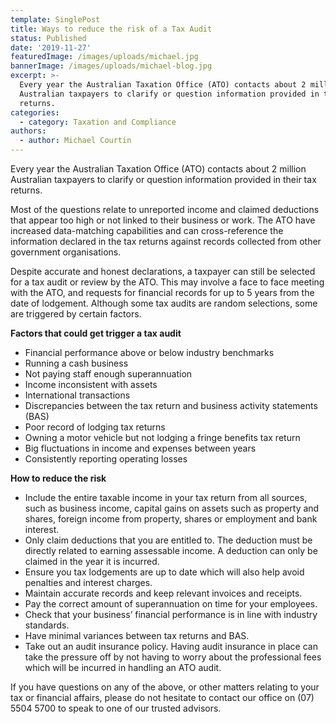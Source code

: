 ```yaml
---
template: SinglePost
title: Ways to reduce the risk of a Tax Audit
status: Published
date: '2019-11-27'
featuredImage: /images/uploads/michael.jpg
bannerImage: /images/uploads/michael-blog.jpg
excerpt: >-
  Every year the Australian Taxation Office (ATO) contacts about 2 million
  Australian taxpayers to clarify or question information provided in their tax
  returns. 
categories:
  - category: Taxation and Compliance
authors:
  - author: Michael Courtin
---
```

Every year the Australian Taxation Office (ATO) contacts about 2 million Australian taxpayers to clarify or question information provided in their tax returns. 

Most of the questions relate to unreported income and claimed deductions that appear too high or not linked to their business or work. The ATO have increased data-matching capabilities and can cross-reference the information declared in the tax returns against records collected from other government organisations.

Despite accurate and honest declarations, a taxpayer can still be selected for a tax audit or review by the ATO. This may involve a face to face meeting with the ATO, and requests for financial records for up to 5 years from the date of lodgement. Although some tax audits are random selections, some are triggered by certain factors.

**Factors that could get trigger a tax audit**

* Financial performance above or below industry benchmarks
* Running a cash business
* Not paying staff enough superannuation
* Income inconsistent with assets
* International transactions
* Discrepancies between the tax return and business activity statements (BAS)
* Poor record of lodging tax returns
* Owning a motor vehicle but not lodging a fringe benefits tax return
* Big fluctuations in income and expenses between years
* Consistently reporting operating losses

**How to reduce the risk** 

* Include the entire taxable income in your tax return from all sources, such as business income, capital gains on assets such as property and shares, foreign income from property, shares or employment and bank interest.
* Only claim deductions that you are entitled to. The deduction must be directly related to earning assessable income. A deduction can only be claimed in the year it is incurred. 
* Ensure you tax lodgements are up to date which will also help avoid penalties and interest charges. 
* Maintain accurate records and keep relevant invoices and receipts.
* Pay the correct amount of superannuation on time for your employees.
* Check that your business’ financial performance is in line with industry standards.
* Have minimal variances between tax returns and BAS.
* Take out an audit insurance policy. Having audit insurance in place can take the pressure off by not having to worry about the professional fees which will be incurred in handling an ATO audit.

If you have questions on any of the above, or other matters relating to your tax or financial affairs, please do not hesitate to contact our office on (07) 5504 5700 to speak to one of our trusted advisors.
